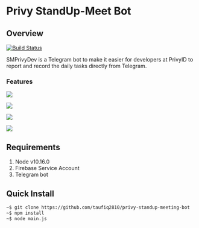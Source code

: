
# Privy StandUp-Meet Bot

## Overview
[![Build Status](https://travis-ci.com/taufiq2810/privy-standup-meeting-bot.svg?branch=master)](https://travis-ci.com/taufiq2810/privy-standup-meeting-bot)

SMPrivyDev is a Telegram bot to make it easier for developers at PrivyID to report and record the daily tasks directly from Telegram.

### Features
![](https://github.com/taufiq2810/privy-standup-meeting-bot/blob/master/assets/add-task.gif)

![](https://github.com/taufiq2810/privy-standup-meeting-bot/blob/master/assets/offer-task.gif)

![](https://github.com/taufiq2810/privy-standup-meeting-bot/blob/master/assets/holiday.gif)

![](https://github.com/taufiq2810/privy-standup-meeting-bot/blob/master/assets/day-off.gif)


## Requirements
1. Node v10.16.0
2. Firebase Service Account
3. Telegram bot

## Quick Install
```bash
~$ git clone https://github.com/taufiq2810/privy-standup-meeting-bot
~$ npm install 
~$ node main.js
```
